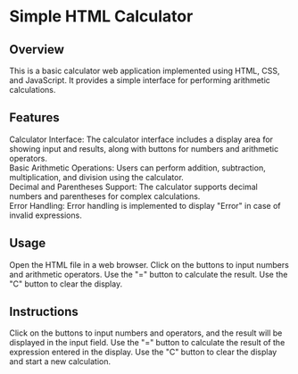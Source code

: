# Simple HTML Calculator
## Overview
This is a basic calculator web application implemented using HTML, CSS, and JavaScript. It provides a simple interface for performing arithmetic calculations.

## Features<br>
Calculator Interface: The calculator interface includes a display area for showing input and results, along with buttons for numbers and arithmetic operators.<br>
Basic Arithmetic Operations: Users can perform addition, subtraction, multiplication, and division using the calculator.<br>
Decimal and Parentheses Support: The calculator supports decimal numbers and parentheses for complex calculations.<br>
Error Handling: Error handling is implemented to display "Error" in case of invalid expressions.<br>
## Usage
Open the HTML file in a web browser.
Click on the buttons to input numbers and arithmetic operators.
Use the "=" button to calculate the result.
Use the "C" button to clear the display.
## Instructions
Click on the buttons to input numbers and operators, and the result will be displayed in the input field.
Use the "=" button to calculate the result of the expression entered in the display.
Use the "C" button to clear the display and start a new calculation.
